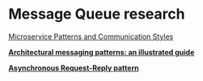 # Message Queue research

[Microservice Patterns and Communication Styles](message-queue-research/microservices-io-patterns-communication-style.md)

[****Architectural messaging patterns: an illustrated guide****](message-queue-research/architectural-messaging-patterns-an-illustrated-guide.md)

[****Asynchronous Request-Reply pattern****](message-queue-research/asynchronous-request-reply-pattern.md)